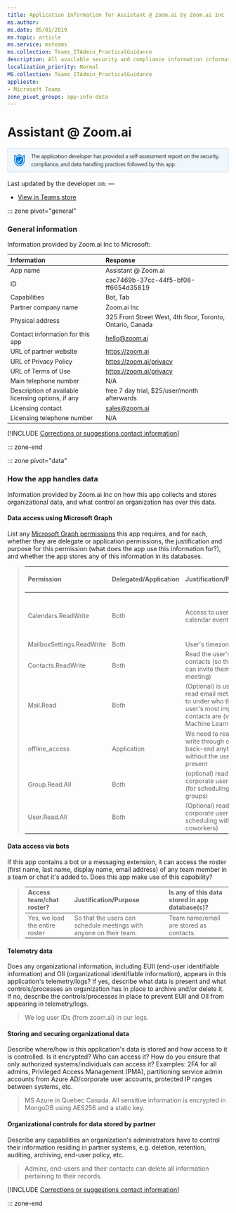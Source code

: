 ```yaml
---
title: Application Information for Assistant @ Zoom.ai by Zoom.ai Inc
ms.author: 
ms.date: 05/01/2019
ms.topic: article
ms.service: msteams
ms.collection: Teams_ITAdmin_PracticalGuidance
description: All available security and compliance information information for Assistant @ Zoom.ai, its data handling policies, its Microsoft Cloud App Security app catalog information, and security/compliance information in the CSA STAR registry.
localization_priority: Normal
MS.collection: Teams_ITAdmin_PracticalGuidance
appliesto:
- Microsoft Teams
zone_pivot_groups: app-info-data
---
```

# Assistant @ Zoom.ai

<p></p><img alt="Self-attestation logo" src="./images/attested.png" width="650"/>
<p>Last updated by the developer on: —</p>

* <a href="https://teams.microsoft.com/l/app/cac7469b-37cc-44f5-bf08-ff6654d35819" target="_blank">View in Teams store</a>

::: zone pivot="general"

### General information

Information provided by Zoom.ai Inc to Microsoft:

| **Information** | **Response** |
|:----------------|:-------------|
| App name | Assistant @ Zoom.ai |
| ID | cac7469b-37cc-44f5-bf08-ff6654d35819 |
| Capabilities | Bot, Tab |
| Partner company name | Zoom.ai Inc |
| Physical address | 325 Front Street West, 4th floor, Toronto, Ontario, Canada |
| Contact information for this app | hello@zoom.ai |
| URL of partner website | <https://zoom.ai> |
| URL of Privacy Policy | <https://zoom.ai/privacy> |
| URL of Terms of Use | <https://zoom.ai/privacy> |
| Main telephone number | N/A |
| Description of available licensing options, if any | free 7 day trial, $25/user/month afterwards |
| Licensing contact | sales@zoom.ai |
| Licensing telephone number | N/A |

 [!INCLUDE [Corrections or suggestions contact information](./includes/corrections-or-suggestions.md)]

::: zone-end

::: zone pivot="data"

### How the app handles data

Information provided by Zoom.ai Inc on how this app collects and stores organizational data, and what control an organization has over this data.

#### Data access using Microsoft Graph

List any [Microsoft Graph permissions](https://docs.microsoft.com/en-us/graph/permissions-reference) this app requires, and for each, whether they are delegate or application permissions, the justification and purpose for this permission (what does the app use this information for?), and whether the app stores any of this information in its databases.

>| **Permission**  | **Delegated/Application** | **Justification/Purpose** | **Is any of this data stored in app database(s)?** |
>|:----------------|:--------------------------|:--------------------------|:---------------------------------------------------|
>| Calendars.ReadWrite | Both | Access to user&#x27;s calendar events | meetings are cached in our mongoDB on Azure, but descriptions are encrypted |
>| MailboxSettings.ReadWrite | Both | User&#x27;s timezone | user&#x27;s timezone |
>| Contacts.ReadWrite | Both | Read the user&#x27;s contacts (so that we can invite them to a meeting) | contact&#x27;s name &amp; email |
>| Mail.Read | Both | (Optional) is used to read email meta data to under who the user&#x27;s most important contacts are (via Machine Learning) | contact email/name, frequency/recency of interactions |
>| offline_access | Application | We need to read and write through our back-end anytime, without the user being present | No |
>| Group.Read.All | Both | (optional) read corporate user groups (for scheduling with groups) | group name and members |
>| User.Read.All | Both | (Optional) read corporate users (for scheduling with coworkers) | user&#x27;s name &amp; email (stored as a contact) |

#### Data access via bots

If this app contains a bot or a messaging extension, it can access the roster (first name, last name, display name, email address) of any team member in a team or chat it's added to. Does this app make use of this capability?


>| **Access team/chat roster?**  | **Justification/Purpose** | **Is any of this data stored in app database(s)?** |
>|:--------------------------------|:---------------------|:--------------------------|
>| Yes, we load the entire roster  | So that the users can schedule meetings with anyone on their team. | Team name/email are stored as contacts. |

#### Telemetry data

Does any organizational information, including EUII (end-user identifiable information) and OII (organizational identifiable information), appears in this application's telemetry/logs? If yes, describe what data is present and what controls/processes an organization has in place to archive and/or delete it. If no, describe the controls/processes in place to prevent EUII and OII from appearing in telemetry/logs.

>We log user IDs (from zoom.ai) in our logs.

#### Storing and securing organizational data

Describe where/how is this application's data is stored and how access to it is controlled. Is it encrypted? Who can access it? How do you ensure that only authorized systems/individuals can access it? Examples: 2FA for all admins, Privileged Access Management (PMA), partitioning service admin accounts from Azure AD/corporate user accounts, protected IP ranges between systems, etc.

>MS Azure in Quebec Canada.  All sensitive information is encrypted in MongoDB using AES256 and a static key.

#### Organizational controls for data stored by partner

Describe any capabilities an organization's administrators have to control their information residing in partner systems, e.g. deletion, retention, auditing, archiving, end-user policy, etc.

>Admins, end-users and their contacts can delete all information pertaining to their records.

[!INCLUDE [Corrections or suggestions contact information](./includes/corrections-or-suggestions.md)]

::: zone-end


